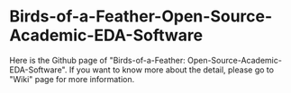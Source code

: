 # Birds-of-a-Feather-Open-Source-Academic-EDA-Software
Here is the Github page of "Birds-of-a-Feather: Open-Source-Academic-EDA-Software". If you want to know more about the detail, please go to "Wiki" page for more information.
